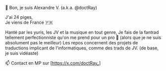 👋 Bon, je suis Alexandre V. (a.k.a. @doctRay)

J'ai 24 piges,  
Je viens de France 🇫🇷  

Hanté par les yuris, les JV et la musique en tout genre,
Je fais de la fantrad tellement perfectionniste qu'on me prend pour un pro 🤡 (alors que je ne suis absolument pas le meilleur)
Les repos concernent des projets de traductions implicant de l'informatiques, comme des trads de JV.
(de base, je suis vidéaste)

📫 Contact en MP sur [https://x.com/doctRay_]
<!---
doctRay/doctRay is a ✨ special ✨ repository because its `README.md` (this file) appears on your GitHub profile.
You can click the Preview link to take a look at your changes.
--->
